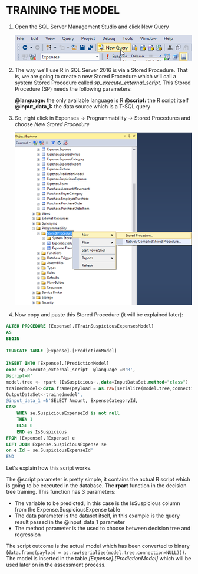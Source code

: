 <page title="Training the model"/>

TRAINING THE MODEL
====

1. Open the SQL Server Management Studio and click New Query

	![Decision Tree](img/1.2.png)

2. The way we'll use R in SQL Server 2016 is via a Stored Procedure. That is, we are going to create a new Stored Procedure which will call a system Stored Procedure called *sp_execute_external_script*. This Stored Procedure (SP) needs the following parameters:
 
	**@language:** the only available language is R
	**@script:** the R script itself
	**@input_data_1:** the data source which is a T-SQL query

3. So, right click in Expenses -> Programmability -> Stored Procedures and choose *New Stored Procedure*

	![Decision Tree](img/1.3.png)

4. Now copy and paste this Stored Procedure (it will be explained later):

```sql
ALTER PROCEDURE [Expense].[TrainSuspiciousExpensesModel]
AS
BEGIN

TRUNCATE TABLE [Expense].[PredictionModel]

INSERT INTO [Expense].[PredictionModel]
exec sp_execute_external_script  @language =N'R',    
@script=N'
model.tree <- rpart (IsSuspicious~.,data=InputDataSet,method="class")	
trainedmodel<-data.frame(payload = as.raw(serialize(model.tree,connection=NULL)))
OutputDataSet<-trainedmodel',      
@input_data_1 =N'SELECT Amount, ExpenseCategoryId,
CASE
	WHEN se.SuspiciousExpenseId is not null
	THEN 1
	ELSE 0
	END as IsSuspicious
FROM [Expense].[Expense] e
LEFT JOIN Expense.SuspiciousExpense se
on e.Id = se.SuspiciousExpenseId'
END
```

Let's explain how this script works.

The @script parameter is pretty simple, it contains the actual R script which is going to be executed in the database. The **rpart** function in the decision tree training. This function has 3 parameters:

- The variable to be predicted, in this case is the IsSuspicious column from the Expense.SuspiciousExpense table
- The data parameter is the dataset itself, in this example is the query result passed in the @input_data_1 parameter
- The method parameter is the used to choose between decision tree and regression

The script outcome is the actual model which has been converted to binary (`data.frame(payload = as.raw(serialize(model.tree,connection=NULL)))`. The model is inserted in the table *[Expense].[PredictionModel]* which will be used later on in the assessment process.